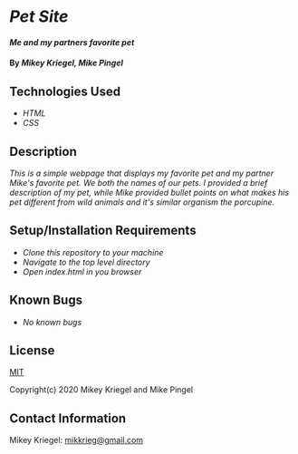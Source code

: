 # _Pet Site_

#### _Me and my partners favorite pet_

#### By _**Mikey Kriegel, Mike Pingel**_

## Technologies Used

* _HTML_
* _CSS_

## Description

_This is a simple webpage that displays my favorite pet and my partner Mike's favorite pet. We both the names of our pets. I provided a brief description of my pet, while Mike provided bullet points on what makes his pet different from wild animals and it's similar organism the porcupine._

## Setup/Installation Requirements

* _Clone this repository to your machine_
* _Navigate to the top level directory_
* _Open index.html in you browser_

## Known Bugs

* _No known bugs_

## License

[MIT](https://opensource.org/licenses/MIT)

Copyright(c) 2020 Mikey Kriegel and Mike Pingel

## Contact Information

Mikey Kriegel: mikkrieg@gmail.com